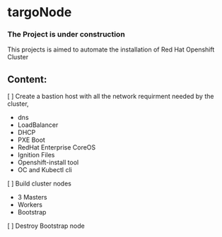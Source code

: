 # targoNode

### The Project is under construction

This projects is aimed to automate the installation of Red Hat Openshift Cluster	

Content:
--------
[ ] Create a bastion host with all the network requirment needed by the cluster, 
  - dns
  - LoadBalancer
  - DHCP
  - PXE Boot
  - RedHat Enterprise CoreOS
  - Ignition Files
  - Openshift-install tool
  - OC and Kubectl cli

[ ] Build cluster nodes
  - 3 Masters
  - Workers
  - Bootstrap

[ ] Destroy Bootstrap node
	

